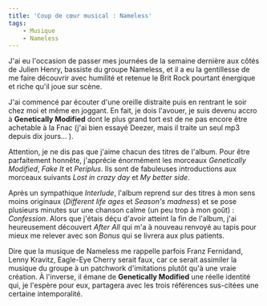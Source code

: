```yaml
---
title: 'Coup de cœur musical : Nameless'
tags:
    - Musique
    - Nameless
---
```


J'ai eu l'occasion de passer mes journées de la semaine dernière aux côtés de Julien Henry, bassiste du groupe Nameless, et il a eu la gentillesse de me faire découvrir avec humilité et retenue le Brit Rock pourtant énergique et riche qu'il joue sur scène.

<!-- more -->

J'ai commencé par écouter d'une oreille distraite puis en rentrant le soir chez moi et même en joggant. En fait, je dois l'avouer, je suis devenu accro à **Genetically Modified** dont le plus grand tort est de ne pas encore être achetable à la Fnac (j'ai bien essayé Deezer, mais il traite un seul mp3 depuis dix jours… ).

Attention, je ne dis pas que j'aime chacun des titres de l'album. Pour être parfaitement honnête, j'apprécie énormément les morceaux _Genetically Modified_, _Fake It_ et _Periplus_. Ils sont de fabuleuses introductions aux morceaux suivants _Lost in crazy day_ et _My better side_.

Après un sympathique _Interlude_, l'album reprend sur des titres à mon sens moins originaux (_Different life ages_ et _Season's madness_) et se pose plusieurs minutes sur une chanson calme (un peu trop à mon goût) : _Confession_. Alors que j'étais déçu d'avoir atteint la fin de l'album, j'ai heureusement découvert _After All_ qui m'a à nouveau renvoyé au tapis pour mieux me relever avec son _Bonus_ qui se livrera aux plus patients.

Dire que la musique de Nameless me rappelle parfois Franz Fernidand, Lenny Kravitz, Eagle-Eye Cherry serait faux, car ce serait assimiler la musique du groupe à un patchwork d'imitations plutôt qu'à une vraie création. À l'inverse, il émane de **Genetically Modified** une réelle identité qui, je l'espère pour eux, partagera avec les trois références sus-citées une certaine intemporalité.
